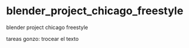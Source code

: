 # blender_project_chicago_freestyle
blender project chicago freestyle


tareas gonzo:
trocear el texto
